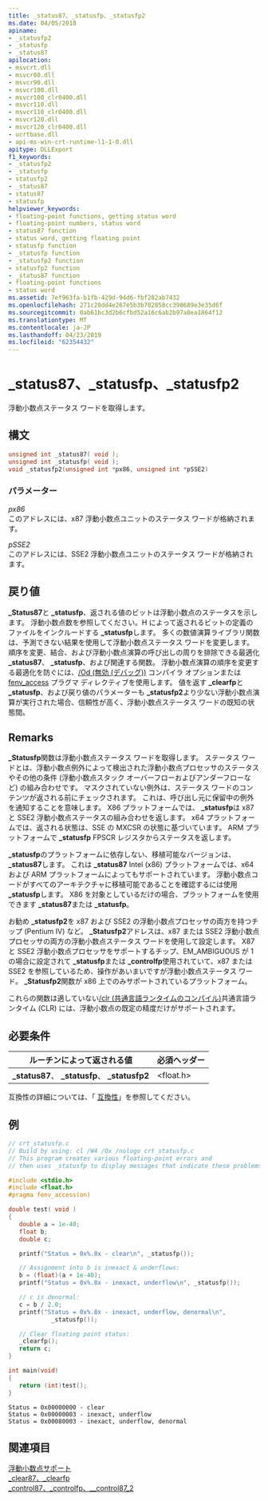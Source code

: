 ```yaml
---
title: _status87、_statusfp、_statusfp2
ms.date: 04/05/2018
apiname:
- _statusfp2
- _statusfp
- _status87
apilocation:
- msvcrt.dll
- msvcr80.dll
- msvcr90.dll
- msvcr100.dll
- msvcr100_clr0400.dll
- msvcr110.dll
- msvcr110_clr0400.dll
- msvcr120.dll
- msvcr120_clr0400.dll
- ucrtbase.dll
- api-ms-win-crt-runtime-l1-1-0.dll
apitype: DLLExport
f1_keywords:
- _statusfp2
- _statusfp
- statusfp2
- _status87
- status87
- statusfp
helpviewer_keywords:
- floating-point functions, getting status word
- floating-point numbers, status word
- status87 function
- status word, getting floating point
- statusfp function
- _statusfp function
- _statusfp2 function
- statusfp2 function
- _status87 function
- floating-point functions
- status word
ms.assetid: 7ef963fa-b1fb-429d-94d6-fbf282ab7432
ms.openlocfilehash: 271c28dd4e267e5b3b702858cc398689e3e35d6f
ms.sourcegitcommit: 0ab61bc3d2b6cfbd52a16c6ab2b97a8ea1864f12
ms.translationtype: MT
ms.contentlocale: ja-JP
ms.lasthandoff: 04/23/2019
ms.locfileid: "62354432"
---
```

# <a name="status87-statusfp-statusfp2"></a>_status87、_statusfp、_statusfp2

浮動小数点ステータス ワードを取得します。

## <a name="syntax"></a>構文

```C
unsigned int _status87( void );
unsigned int _statusfp( void );
void _statusfp2(unsigned int *px86, unsigned int *pSSE2)
```

### <a name="parameters"></a>パラメーター

*px86*<br/>
このアドレスには、x87 浮動小数点ユニットのステータス ワードが格納されます。

*pSSE2*<br/>
このアドレスには、SSE2 浮動小数点ユニットのステータス ワードが格納されます。

## <a name="return-value"></a>戻り値

**_Status87**と **_statusfp**、返される値のビットは浮動小数点のステータスを示します。 浮動小数点数を参照してください。H によって返されるビットの定義のファイルをインクルードする **_statusfp**します。 多くの数値演算ライブラリ関数は、予測できない結果を使用して浮動小数点ステータス ワードを変更します。 順序を変更、結合、および浮動小数点演算の呼び出しの周りを排除できる最適化 **_status87**、 **_statusfp**、および関連する関数。 浮動小数点演算の順序を変更する最適化を防ぐには、[/Od (無効 (デバッグ))](../../build/reference/od-disable-debug.md) コンパイラ オプションまたは [fenv_access](../../preprocessor/fenv-access.md) プラグマ ディレクティブを使用します。 値を返す **_clearfp**と **_statusfp**、および戻り値のパラメーターも **_statusfp2**より少ない浮動小数点演算が実行された場合、信頼性が高く、浮動小数点ステータス ワードの既知の状態間。

## <a name="remarks"></a>Remarks

**_Statusfp**関数は浮動小数点ステータス ワードを取得します。 ステータス ワードとは、浮動小数点例外によって検出された浮動小数点プロセッサのステータスやその他の条件 (浮動小数点スタック オーバーフローおよびアンダーフローなど) の組み合わせです。 マスクされていない例外は、ステータス ワードのコンテンツが返される前にチェックされます。 これは、呼び出し元に保留中の例外を通知することを意味します。 X86 プラットフォームでは、 **_statusfp**は x87 と SSE2 浮動小数点ステータスの組み合わせを返します。 x64 プラットフォームでは、返される状態は、SSE の MXCSR の状態に基づいています。 ARM プラットフォームで **_statusfp** FPSCR レジスタからステータスを返します。

**_statusfp**のプラットフォームに依存しない、移植可能なバージョンは、 **_status87**します。 これは **_status87** Intel (x86) プラットフォームでは、x64 および ARM プラットフォームによってもサポートされています。 浮動小数点コードがすべてのアーキテクチャに移植可能であることを確認するには使用 **_statusfp**します。 X86 を対象としているだけの場合、プラットフォームを使用できます **_status87**または **_statusfp**。

お勧め **_statusfp2**を x87 および SSE2 の浮動小数点プロセッサの両方を持つチップ (Pentium IV) など。 **_Statusfp2**アドレスは、x87 または SSE2 浮動小数点プロセッサの両方の浮動小数点ステータス ワードを使用して設定します。 X87 と SSE2 浮動小数点プロセッサをサポートするチップ、EM_AMBIGUOUS が 1 の場合に設定されて **_statusfp**または **_controlfp**使用されていて、x87 または SSE2 を参照しているため、操作があいまいですが浮動小数点ステータス ワード。 **_Statusfp2**関数が x86 上でのみサポートされているプラットフォーム。

これらの関数は適していない[/clr (共通言語ランタイムのコンパイル)](../../build/reference/clr-common-language-runtime-compilation.md)共通言語ランタイム (CLR) には、浮動小数点の既定の精度だけがサポートされます。

## <a name="requirements"></a>必要条件

|ルーチンによって返される値|必須ヘッダー|
|-------------|---------------------|
|**_status87**、 **_statusfp**、 **_statusfp2**|\<float.h>|

互換性の詳細については、「 [互換性](../../c-runtime-library/compatibility.md)」を参照してください。

## <a name="example"></a>例

```C
// crt_statusfp.c
// Build by using: cl /W4 /Ox /nologo crt_statusfp.c
// This program creates various floating-point errors and
// then uses _statusfp to display messages that indicate these problems.

#include <stdio.h>
#include <float.h>
#pragma fenv_access(on)

double test( void )
{
   double a = 1e-40;
   float b;
   double c;

   printf("Status = 0x%.8x - clear\n", _statusfp());

   // Assignment into b is inexact & underflows:
   b = (float)(a + 1e-40);
   printf("Status = 0x%.8x - inexact, underflow\n", _statusfp());

   // c is denormal:
   c = b / 2.0;
   printf("Status = 0x%.8x - inexact, underflow, denormal\n",
            _statusfp());

   // Clear floating point status:
   _clearfp();
   return c;
}

int main(void)
{
   return (int)test();
}
```

```Output
Status = 0x00000000 - clear
Status = 0x00000003 - inexact, underflow
Status = 0x00080003 - inexact, underflow, denormal
```

## <a name="see-also"></a>関連項目

[浮動小数点サポート](../../c-runtime-library/floating-point-support.md)<br/>
[_clear87、_clearfp](clear87-clearfp.md)<br/>
[_control87、_controlfp、\__control87_2](control87-controlfp-control87-2.md)<br/>
